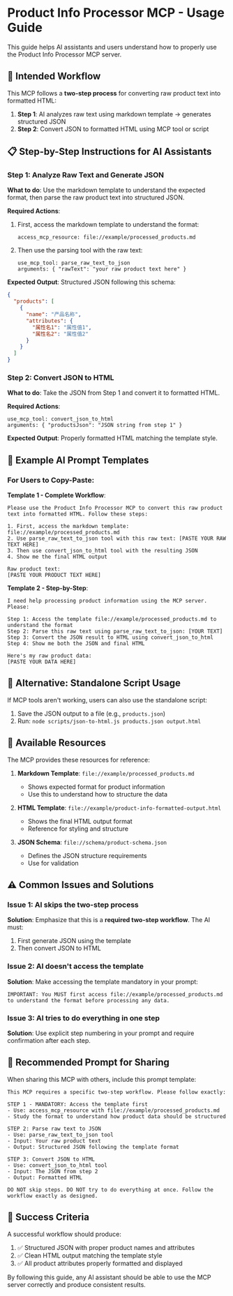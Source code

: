 # Product Info Processor MCP - Usage Guide

This guide helps AI assistants and users understand how to properly use the Product Info Processor MCP server.

## 🎯 Intended Workflow

This MCP follows a **two-step process** for converting raw product text into formatted HTML:

1. **Step 1**: AI analyzes raw text using markdown template → generates structured JSON
2. **Step 2**: Convert JSON to formatted HTML using MCP tool or script

## 📋 Step-by-Step Instructions for AI Assistants

### Step 1: Analyze Raw Text and Generate JSON

**What to do**: Use the markdown template to understand the expected format, then parse the raw product text into structured JSON.

**Required Actions**:
1. First, access the markdown template to understand the format:
   ```
   access_mcp_resource: file://example/processed_products.md
   ```

2. Then use the parsing tool with the raw text:
   ```
   use_mcp_tool: parse_raw_text_to_json
   arguments: { "rawText": "your raw product text here" }
   ```

**Expected Output**: Structured JSON following this schema:
```json
{
  "products": [
    {
      "name": "产品名称",
      "attributes": {
        "属性名1": "属性值1",
        "属性名2": "属性值2"
      }
    }
  ]
}
```

### Step 2: Convert JSON to HTML

**What to do**: Take the JSON from Step 1 and convert it to formatted HTML.

**Required Actions**:
```
use_mcp_tool: convert_json_to_html
arguments: { "productsJson": "JSON string from step 1" }
```

**Expected Output**: Properly formatted HTML matching the template style.

## 🤖 Example AI Prompt Templates

### For Users to Copy-Paste:

**Template 1 - Complete Workflow**:
```
Please use the Product Info Processor MCP to convert this raw product text into formatted HTML. Follow these steps:

1. First, access the markdown template: file://example/processed_products.md
2. Use parse_raw_text_to_json tool with this raw text: [PASTE YOUR RAW TEXT HERE]
3. Then use convert_json_to_html tool with the resulting JSON
4. Show me the final HTML output

Raw product text:
[PASTE YOUR PRODUCT TEXT HERE]
```

**Template 2 - Step-by-Step**:
```
I need help processing product information using the MCP server. Please:

Step 1: Access the template file://example/processed_products.md to understand the format
Step 2: Parse this raw text using parse_raw_text_to_json: [YOUR TEXT]
Step 3: Convert the JSON result to HTML using convert_json_to_html
Step 4: Show me both the JSON and final HTML

Here's my raw product data:
[PASTE YOUR DATA HERE]
```

## 🔧 Alternative: Standalone Script Usage

If MCP tools aren't working, users can also use the standalone script:

1. Save the JSON output to a file (e.g., `products.json`)
2. Run: `node scripts/json-to-html.js products.json output.html`

## 📖 Available Resources

The MCP provides these resources for reference:

1. **Markdown Template**: `file://example/processed_products.md`
   - Shows expected format for product information
   - Use this to understand how to structure the data

2. **HTML Template**: `file://example/product-info-formatted-output.html`
   - Shows the final HTML output format
   - Reference for styling and structure

3. **JSON Schema**: `file://schema/product-schema.json`
   - Defines the JSON structure requirements
   - Use for validation

## ⚠️ Common Issues and Solutions

### Issue 1: AI skips the two-step process
**Solution**: Emphasize that this is a **required two-step workflow**. The AI must:
1. First generate JSON using the template
2. Then convert JSON to HTML

### Issue 2: AI doesn't access the template
**Solution**: Make accessing the template mandatory in your prompt:
```
IMPORTANT: You MUST first access file://example/processed_products.md to understand the format before processing any data.
```

### Issue 3: AI tries to do everything in one step
**Solution**: Use explicit step numbering in your prompt and require confirmation after each step.

## 📝 Recommended Prompt for Sharing

When sharing this MCP with others, include this prompt template:

```
This MCP requires a specific two-step workflow. Please follow exactly:

STEP 1 - MANDATORY: Access the template first
- Use: access_mcp_resource with file://example/processed_products.md
- Study the format to understand how product data should be structured

STEP 2: Parse raw text to JSON
- Use: parse_raw_text_to_json tool
- Input: Your raw product text
- Output: Structured JSON following the template format

STEP 3: Convert JSON to HTML
- Use: convert_json_to_html tool  
- Input: The JSON from step 2
- Output: Formatted HTML

DO NOT skip steps. DO NOT try to do everything at once. Follow the workflow exactly as designed.
```

## 🎯 Success Criteria

A successful workflow should produce:
1. ✅ Structured JSON with proper product names and attributes
2. ✅ Clean HTML output matching the template style
3. ✅ All product attributes properly formatted and displayed

By following this guide, any AI assistant should be able to use the MCP server correctly and produce consistent results.
